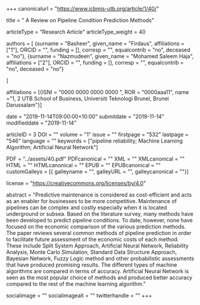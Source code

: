 +++
canonicalurl = "https://www.icbmis-utb.org/article/1/40/"

title = " A Review on Pipeline Condition Prediction Methods"

articleType = "Research Article"
articleType_weight = 40

authors = [
  {surname = "Basheer",  given_name = "Firdaus",  affiliations = ["1"],  ORCID = "", funding = [], corresp = "", equalcontrib = "no", deceased = "no"},
  {surname = "Nazmudeen",  given_name = "Mohamed Saleem Haja",  affiliations = ["2"],  ORCID = "", funding = [], corresp = "", equalcontrib = "no", deceased = "no"}
  
]

affiliations = [{ISNI = "0000 0000 0000 0000 ", ROR = "0000aaa11", name ="1, 2 UTB School of Business, Universiti Teknologi Brunei, Brunei Darussalam"}]

date = "2019-11-14T09:00:00+10:00"
submitdate = "2019-11-14"
modifieddate = "2019-11-14"

articleID = 3
DOI = ""
volume = "1"
issue = ""
firstpage = "532"
lastpage = "546"
language = ""
keywords = ["pipeline reliability; Machine Learning Algorithm; Artificial Neural Network"]


PDF = "../assets/40.pdf"
PDFcanonical = ""
XML = ""
XMLcanonical = ""
HTML = ""
HTMLcanonical = ""
EPUB = ""
EPUBcanonical = ""
customGalleys = [{ galleyname = "", galleyURL = "", galleycanonical = ""}]

license = "https://creativecommons.org/licenses/by/4.0"

abstract = "Predictive maintenance is considered as cost-efficient and acts as an enabler for businesses to be more competitive. Maintenance of pipelines can be complex and costly especially when it is located underground or subsea. Based on the literature survey, many methods have been developed to predict pipeline conditions. To date, however, none have focused on the economic comparison of the various prediction methods. The paper reviews several common methods of pipeline prediction in order to facilitate future assessment of the economic costs of each method. These include Split System Approach, Artificial Neural Network, Reliability Analysis, Monte Carlo Simulation, Standard Data Structure Approach, Bayesian Network, Fuzzy Logic method and other probabilistic assessments that have produced promising results. The different types of machine algorithms are compared in terms of accuracy. Artificial Neural Network is seen as the most popular choice of methods and produced better accuracy compared to the rest of the machine learning algorithm."


socialimage = ""
socialimagealt = ""
twitterhandle = ""
+++

